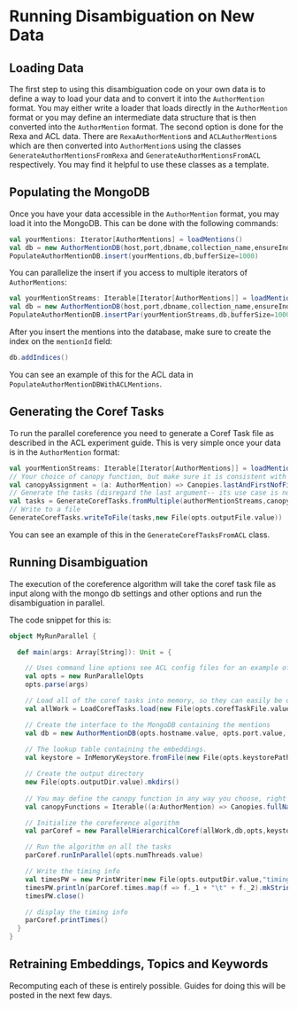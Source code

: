 # Running Disambiguation on New Data #

## Loading Data ##

The first step to using this disambiguation code on your own data is to define a way to load your data and to convert it into the ```AuthorMention``` format. You may either write a loader that loads directly in the ```AuthorMention``` format or you may define an intermediate data structure that is then converted into the ```AuthorMention``` format. The second option is done for the Rexa and ACL data. There are ```RexaAuthorMention```s and ```ACLAuthorMention```s which are then converted into ```AuthorMention```s using the classes ```GenerateAuthorMentionsFromRexa``` and ```GenerateAuthorMentionsFromACL``` respectively. You may find it helpful to use these classes as a template. 

## Populating the MongoDB ##

Once you have your data accessible in the ```AuthorMention``` format, you may load it into the MongoDB. This can be done with the following commands:

```Scala
val yourMentions: Iterator[AuthorMentions] = loadMentions()
val db = new AuthorMentionDB(host,port,dbname,collection_name,ensureIndices=false)
PopulateAuthorMentionDB.insert(yourMentions,db,bufferSize=1000)
```

You can parallelize the insert if you access to multiple iterators of ```AuthorMentions```:

```Scala
val yourMentionStreams: Iterable[Iterator[AuthorMentions]] = loadMentionsPar()
val db = new AuthorMentionDB(host,port,dbname,collection_name,ensureIndices=false)
PopulateAuthorMentionDB.insertPar(yourMentionStreams,db,bufferSize=1000)
```

After you insert the mentions into the database, make sure to create the index on the ```mentionId``` field:

```Scala
db.addIndices()
```

You can see an example of this for the ACL data in ```PopulateAuthorMentionDBWithACLMentions```.

## Generating the Coref Tasks ##

To run the parallel coreference you need to generate a Coref Task file as described in the ACL experiment guide. This is very simple once your data is in the ```AuthorMention``` format:


```Scala
val yourMentionStreams: Iterable[Iterator[AuthorMentions]] = loadMentionsPar()
// Your choice of canopy function, but make sure it is consistent with the choice of function you use in your coreference algorithm in the next step.
val canopyAssignment = (a: AuthorMention) => Canopies.lastAndFirstNofFirst(a.self.value,3)
// Generate the tasks (disregard the last argument-- its use case is not important here
val tasks = GenerateCorefTasks.fromMultiple(authorMentionStreams,canopyAssignment,Set())
// Write to a file
GenerateCorefTasks.writeToFile(tasks,new File(opts.outputFile.value))
```

You can see an example of this in the ```GenerateCorefTasksFromACL``` class.


## Running Disambiguation ##

The execution of the coreference algorithm will take the coref task file as input along with the mongo db settings and other options and run the disambiguation in parallel.
 
The code snippet for this is:


```Scala
object MyRunParallel {

  def main(args: Array[String]): Unit = {

    // Uses command line options see ACL config files for an example of what you need to specify
    val opts = new RunParallelOpts
    opts.parse(args)

    // Load all of the coref tasks into memory, so they can easily be distributed amongst the different threads
    val allWork = LoadCorefTasks.load(new File(opts.corefTaskFile.value),opts.codec.value).toIterable

    // Create the interface to the MongoDB containing the mentions
    val db = new AuthorMentionDB(opts.hostname.value, opts.port.value, opts.dbname.value, opts.collectionName.value, false)
    
    // The lookup table containing the embeddings. 
    val keystore = InMemoryKeystore.fromFile(new File(opts.keystorePath.value),opts.keystoreDim.value,opts.keystoreDelim.value,opts.codec.value)

    // Create the output directory
    new File(opts.outputDir.value).mkdirs()
    
    // You may define the canopy function in any way you choose, right now if you use more than one function, the canopies must become increasingly general as in the below example.
    val canopyFunctions = Iterable((a:AuthorMention) => Canopies.fullName(a.self.value),(a:AuthorMention) => Canopies.firstAndLast(a.self.value), (a:AuthorMention) => Canopies.lastAndFirstNofFirst(a.self.value,3))

    // Initialize the coreference algorithm
    val parCoref = new ParallelHierarchicalCoref(allWork,db,opts,keystore,canopyFunctions,new File(opts.outputDir.value))

    // Run the algorithm on all the tasks
    parCoref.runInParallel(opts.numThreads.value)

    // Write the timing info
    val timesPW = new PrintWriter(new File(opts.outputDir.value,"timing.txt"))
    timesPW.println(parCoref.times.map(f => f._1 + "\t" + f._2).mkString(" "))
    timesPW.close()

    // display the timing info
    parCoref.printTimes()
  }
}
```


## Retraining Embeddings, Topics and Keywords ##

Recomputing each of these is entirely possible. Guides for doing this will be posted in the next few days.

